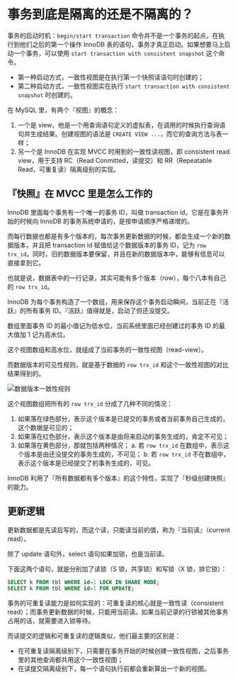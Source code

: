 # 事务到底是隔离的还是不隔离的？

事务的启动时机：`begin/start transaction` 命令并不是一个事务的起点，在执行到他们之后的第一个操作 InnoDB 表的语句，事务才真正启动。如果想要马上启动一个事务，可以使用 `start transaction with consistent snapshot` 这个命令。

- 第一种启动方式，一致性视图是在执行第一个快照读语句时创建的；
- 第二种启动方式，一致性视图实在执行 `start transaction with consistent snapshot` 时创建的。

在 MySQL 里，有两个『视图』的概念：

1. 一个是 view，他是一个用查询语句定义的虚拟表，在调用的时候执行查询语句并生成结果。创建视图的语法是 `CREATE VIEW ...`，而它的查询方法与表一样；
2. 另一个是 InnoDB 在实现 MVCC 时用到的一致性读视图，即 consistent read view，用于支持 RC（Read Conmitted，读提交）和 RR（Repeatable Read，可重复读）隔离级别的实现。

## 『快照』在 MVCC 里是怎么工作的

InnoDB 里面每个事务有一个唯一的事务 ID，叫做 transaction id。它是在事务开始的时候向 InnoDB 的事务系统申请的，是按申请顺序严格递增的。

而每行数据也都是有多个版本的，每次事务更新数据的时候，都会生成一个新的数据版本，并且把 transaction id 赋值给这个数据版本的事务 ID，记为 `row trx_id`。同时，旧的数据版本要保留，并且在新的数据版本中，能够有信息可以直接拿到它。

也就是说，数据表中的一行记录，其实可能有多个版本（row），每个八本有自己的 `row trx_id`。

InnoDB 为每个事务构造了一个数组，用来保存这个事务启动瞬间，当前正在『活跃』的所有事务 ID。『活跃』值得就是，启动了但还没提交。

数组里面事务 ID 的最小值记为低水位，当前系统里面已经创建过的事务 ID 的最大值加 1 记为高水位。

这个视图数组和高水位，就组成了当前事务的一致性视图（read-view）。

而数据版本的可见性规则，就是基于数据的 `row trx_id` 和这个一致性视图的对比结果得到的。

![数据版本一致性规则](../data-version-visibility-rules.png)

这个视图数组把所有的 `row trx_id` 分成了几种不同的情况：

1. 如果落在绿色部分，表示这个版本是已提交的事务或者当前事务自己生成的，这个数据是可见的；
2. 如果落在红色部分，表示这个版本是由将来启动的事务生成的，肯定不可见；
3. 如果落在黄色部分，那就包括两种情况；
    a. 若 `row trx_id` 在数组中，表示这个版本是由还没提交的事务生成的，不可见；
    b. 若 `row trx_id` 不在数组中，表示这个版本是已经提交了的事务生成的，可见。

InnoDB 利用了『所有数据都有多个版本』的这个特性，实现了『秒级创建快照』的能力。

## 更新逻辑

更新数据都是先读后写的，而这个读，只能读当前的值，称为『当前读』（current read）。

除了 update 语句外，select 语句如果加锁，也是当前读。

下面这两个语句，就是分别加了读锁（S 锁，共享锁）和写锁（X 锁，排它锁）：

``` sql
SELECT k FROM tbl WHERE id=1 LOCK IN SHARE MODE;
SELECT k FROM tbl WHERE id=1 FOR UPDATE;
```

事务的可重复读能力是如何实现的：可重复读的核心就是一致性读（consistent read）；而事务更新数据的时候，只能用当前读。如果当前记录的行锁被其他事务占用的话，就需要进入锁等待。

而读提交的逻辑和可重复读的逻辑类似，他们最主要的区别是：

- 在可重复读隔离级别下，只需要在事务开始的时候创建一致性视图，之后事务里的其他查询都共用这个一致性视图；
- 在读提交隔离级别下，每一个语句执行前都会重新算出一个新的视图。
